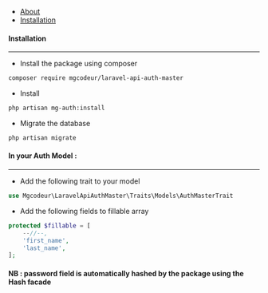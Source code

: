 - [About](about.md)
- [Installation](installation.md)

#### Installation
-----------------
- Install the package using composer

```bash
composer require mgcodeur/laravel-api-auth-master
```

- Install

```bash
php artisan mg-auth:install
```

- Migrate the database

```bash
php artisan migrate
```

#### In your Auth Model :
-----------------
- Add the following trait to your model

```php
use Mgcodeur\LaravelApiAuthMaster\Traits\Models\AuthMasterTrait
```

- Add the following fields to fillable array

```php
protected $fillable = [
    --//--,
    'first_name',
    'last_name',
];
```

#### NB : password field is automatically hashed by the package using the Hash facade
